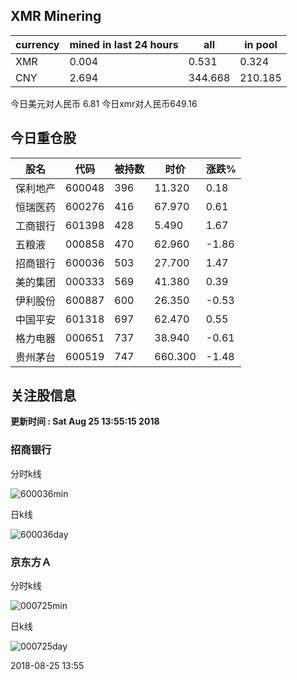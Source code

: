 ## XMR Minering

|currency|mined in last 24 hours|all|in pool|
|---|---|---|---|
|XMR|0.004|0.531|0.324|
|CNY|2.694|344.668|210.185|

今日美元对人民币 6.81	今日xmr对人民币649.16


## 今日重仓股 

|股名|代码|被持数|时价|涨跌%|
|---|---|---|---|---|
|保利地产|600048|396|11.320|0.18|
|恒瑞医药|600276|416|67.970|0.61|
|工商银行|601398|428|5.490|1.67|
|五粮液|000858|470|62.960|-1.86|
|招商银行|600036|503|27.700|1.47|
|美的集团|000333|569|41.380|0.39|
|伊利股份|600887|600|26.350|-0.53|
|中国平安|601318|697|62.470|0.55|
|格力电器|000651|737|38.940|-0.61|
|贵州茅台|600519|747|660.300|-1.48|

## 关注股信息
**更新时间 : Sat Aug 25 13:55:15 2018**
### 招商银行 
分时k线

![600036min](http://image.sinajs.cn/newchart/min/n/sh600036.gif)

日k线

![600036day](http://image.sinajs.cn/newchart/daily/n/sh600036.gif)

### 京东方Ａ 
分时k线

![000725min](http://image.sinajs.cn/newchart/min/n/sz000725.gif)

日k线

![000725day](http://image.sinajs.cn/newchart/daily/n/sz000725.gif)

2018-08-25 13:55